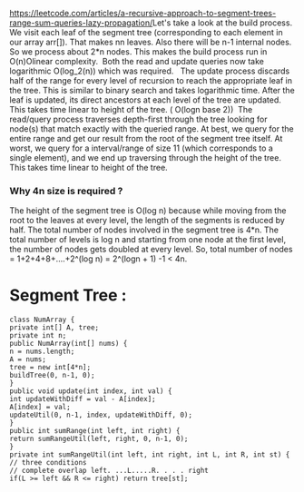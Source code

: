 https://leetcode.com/articles/a-recursive-approach-to-segment-trees-range-sum-queries-lazy-propagation/
​
Let's take a look at the build process. We visit each leaf of the segment tree (corresponding to each element in our array arr[]). That makes nn leaves. Also there will be n-1 internal nodes. So we process about 2*n nodes. This makes the build process run in O(n)Olinear complexity.
​
Both the read and update queries now take logarithmic O(log_2(n)) which was required.
​
​
The update process discards half of the range for every level of recursion to reach the appropriate leaf in the tree. This is similar to binary search and takes logarithmic time. After the leaf is updated, its direct ancestors at each level of the tree are updated. This takes time linear to height of the tree. ( O(logn base 2))
​
The read/query process traverses depth-first through the tree looking for node(s) that match exactly with the queried range. At best, we query for the entire range and get our result from the root of the segment tree itself. At worst, we query for a interval/range of size 11 (which corresponds to a single element), and we end up traversing through the height of the tree. This takes time linear to height of the tree.
​
### Why 4n size is required ?
The height of the segment tree is O(log n) because while moving from the root to the leaves at every level, the length of the segments is reduced by half.
The total number of nodes involved in the segment tree is 4*n.
The total number of levels is log n and starting from one node at the first level, the number of nodes gets doubled at every level.
So, total number of nodes = 1+2+4+8+....+2^(log n) = 2^(logn + 1) -1 < 4n.
# Segment Tree :
```
class NumArray {
private int[] A, tree;
private int n;
public NumArray(int[] nums) {
n = nums.length;
A = nums;
tree = new int[4*n];
buildTree(0, n-1, 0);
}
public void update(int index, int val) {
int updateWithDiff = val - A[index];
A[index] = val;
updateUtil(0, n-1, index, updateWithDiff, 0);
}
public int sumRange(int left, int right) {
return sumRangeUtil(left, right, 0, n-1, 0);
}
private int sumRangeUtil(int left, int right, int L, int R, int st) {
// three conditions
// complete overlap left. ...L.....R. . . . right
if(L >= left && R <= right) return tree[st];